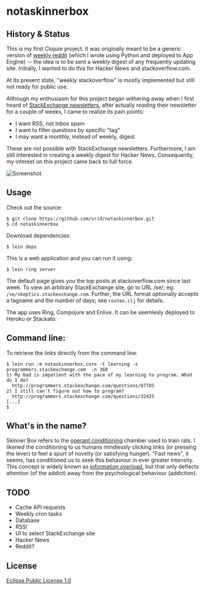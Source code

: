 # notaskinnerbox

## History & Status

This is my first Clojure project. It was originally meant to be a generic
version of [weekly reddit](http://weeklyreddit.appspot.com/) (which I wrote
using Python and deployed to App Engine) -- the idea is to be sent a weekly
digest of any frequently updating site. Initially, I wanted to do this for
Hacker News and stackoverflow.com.

At its present state, "weekly stackoverflow" is mostly implemented but still not
ready for public use.

Although my enthusiasm for this project began withering away when I first heard
of [StackExchange newsletters](http://stackexchange.com/newsletters/), after
actually *reading* their newsletter for a couple of weeks, I came to realize its
pain points:

* I want RSS, not Inbox spam
* I want to filter questions by specific "tag"
* I may want a monthly, instead of weekly, digest

These are not possible with StackExchange newsletters. Furthermore, I am still
interested in creating a weekly digest for Hacker News. Consequently, my interest
on this project came back to full force.

![Screenshot](http://i.imgur.com/R0jN9.png "Screenshot of the web app showing stackoverflow.com digest")

## Usage

Check out the source: 

    $ git clone https://github.com/srid/notaskinnerbox.git
    $ cd notaskinnerbox
    
Download dependencies: 

    $ lein deps
    
This is a web application and you can run it using:

    $ lein ring server

The default page gives you the top posts at stackoverflow.com since last
week. To view an arbitrary StackExchange site, go to URL /se/<sitedomain>; eg:
`/se/skeptics.stackexchange.com`. Further, the URL format optionally accepts a
tagname and the number of days; see `routes.clj` for details.

The app uses Ring, Compojure and Enlive. It can be seemlesly deployed to Heroku
or Stackato.

## Command line:

To retrieve the links directly from the command line:

    $ lein run -m notaskinnerbox.core -t learning -s programmers.stackexchange.com  -n 360
    1) My Dad is impatient with the pace of my learning to program. What do I do?
      http://programmers.stackexchange.com/questions/97785
    2) I still can't figure out how to program?
      http://programmers.stackexchange.com/questions/32425
    [...]
    $

## What's in the name?

Skinner Box refers to the [operant
conditioning](http://en.wikipedia.org/wiki/Operant_conditioning) chamber used to
train rats. I likened the conditioning to us humans mindlessly clicking links
(or pressing the lever) to feel a spurt of novelty (or satisfying hunger). "Fast
news", it seems, has conditioned us to seek this behaviour in ever greater
intensity. This concept is widely known as [information
overload](http://en.wikipedia.org/wiki/Information_overload), but that only
deflects attention (of the addict) away from the psychological behaviour
(addiction).

## TODO

* Cache API requests
* Weekly cron tasks
* Database
* RSS!
* UI to select StackExchange site
* Hacker News
* Reddit?

## License

[Eclipse Public License 1.0](http://opensource.org/licenses/eclipse-1.0.php)
